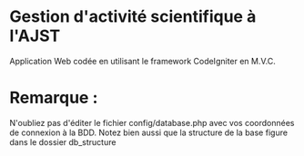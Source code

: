 Gestion d'activité scientifique à l'AJST
================
Application Web codée en utilisant le framework CodeIgniter en M.V.C.

Remarque :
================
N'oubliez pas d'éditer le fichier config/database.php avec vos coordonnées de connexion à la BDD. Notez bien aussi que la structure de la base figure dans le dossier db_structure
